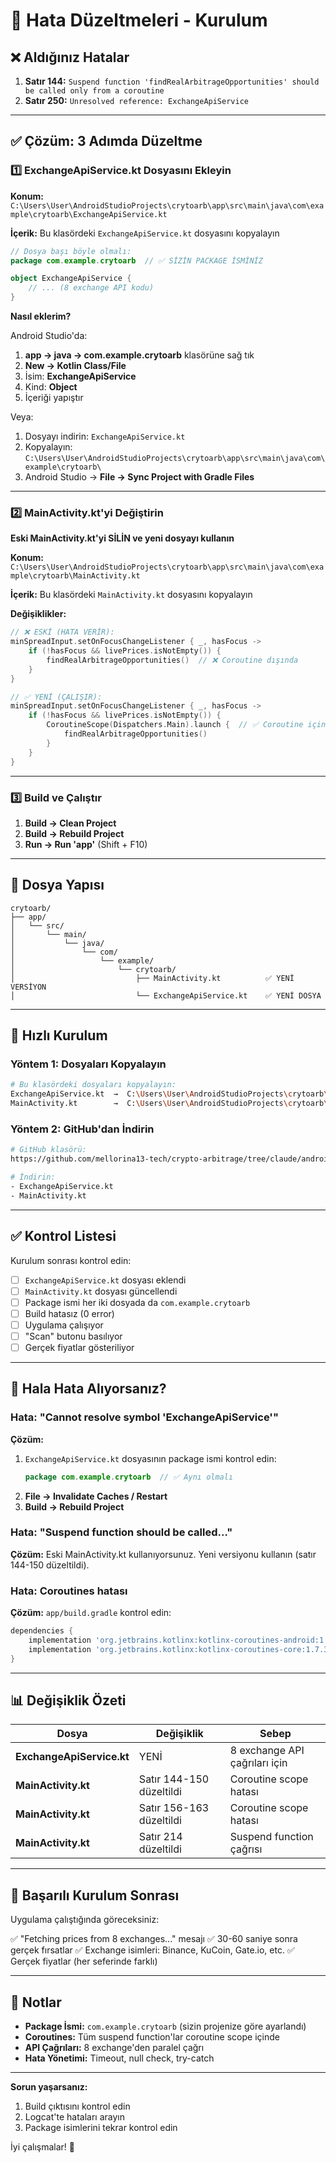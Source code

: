 # 🔧 Hata Düzeltmeleri - Kurulum

## ❌ Aldığınız Hatalar

1. **Satır 144:** `Suspend function 'findRealArbitrageOpportunities' should be called only from a coroutine`
2. **Satır 250:** `Unresolved reference: ExchangeApiService`

---

## ✅ Çözüm: 3 Adımda Düzeltme

### 1️⃣ ExchangeApiService.kt Dosyasını Ekleyin

**Konum:** `C:\Users\User\AndroidStudioProjects\crytoarb\app\src\main\java\com\example\crytoarb\ExchangeApiService.kt`

**İçerik:** Bu klasördeki `ExchangeApiService.kt` dosyasını kopyalayın

```kotlin
// Dosya başı böyle olmalı:
package com.example.crytoarb  // ✅ SİZİN PACKAGE İSMİNİZ

object ExchangeApiService {
    // ... (8 exchange API kodu)
}
```

**Nasıl eklerim?**

Android Studio'da:
1. **app → java → com.example.crytoarb** klasörüne sağ tık
2. **New → Kotlin Class/File**
3. İsim: **ExchangeApiService**
4. Kind: **Object**
5. İçeriği yapıştır

Veya:

1. Dosyayı indirin: `ExchangeApiService.kt`
2. Kopyalayın: `C:\Users\User\AndroidStudioProjects\crytoarb\app\src\main\java\com\example\crytoarb\`
3. Android Studio → **File → Sync Project with Gradle Files**

---

### 2️⃣ MainActivity.kt'yi Değiştirin

**Eski MainActivity.kt'yi SİLİN ve yeni dosyayı kullanın**

**Konum:** `C:\Users\User\AndroidStudioProjects\crytoarb\app\src\main\java\com\example\crytoarb\MainActivity.kt`

**İçerik:** Bu klasördeki `MainActivity.kt` dosyasını kopyalayın

**Değişiklikler:**

```kotlin
// ❌ ESKİ (HATA VERİR):
minSpreadInput.setOnFocusChangeListener { _, hasFocus ->
    if (!hasFocus && livePrices.isNotEmpty()) {
        findRealArbitrageOpportunities()  // ❌ Coroutine dışında
    }
}

// ✅ YENİ (ÇALIŞIR):
minSpreadInput.setOnFocusChangeListener { _, hasFocus ->
    if (!hasFocus && livePrices.isNotEmpty()) {
        CoroutineScope(Dispatchers.Main).launch {  // ✅ Coroutine içinde
            findRealArbitrageOpportunities()
        }
    }
}
```

---

### 3️⃣ Build ve Çalıştır

1. **Build → Clean Project**
2. **Build → Rebuild Project**
3. **Run → Run 'app'** (Shift + F10)

---

## 📂 Dosya Yapısı

```
crytoarb/
├── app/
│   └── src/
│       └── main/
│           └── java/
│               └── com/
│                   └── example/
│                       └── crytoarb/
│                           ├── MainActivity.kt          ✅ YENİ VERSİYON
│                           └── ExchangeApiService.kt    ✅ YENİ DOSYA
```

---

## 🎯 Hızlı Kurulum

### Yöntem 1: Dosyaları Kopyalayın

```bash
# Bu klasördeki dosyaları kopyalayın:
ExchangeApiService.kt  →  C:\Users\User\AndroidStudioProjects\crytoarb\app\src\main\java\com\example\crytoarb\
MainActivity.kt        →  C:\Users\User\AndroidStudioProjects\crytoarb\app\src\main\java\com\example\crytoarb\
```

### Yöntem 2: GitHub'dan İndirin

```bash
# GitHub klasörü:
https://github.com/mellorina13-tech/crypto-arbitrage/tree/claude/android-crypto-arbitrage-011CUQBQbktBdijL1AJdvHCK/android-fix

# İndirin:
- ExchangeApiService.kt
- MainActivity.kt
```

---

## ✅ Kontrol Listesi

Kurulum sonrası kontrol edin:

- [ ] `ExchangeApiService.kt` dosyası eklendi
- [ ] `MainActivity.kt` dosyası güncellendi
- [ ] Package ismi her iki dosyada da `com.example.crytoarb`
- [ ] Build hatasız (0 error)
- [ ] Uygulama çalışıyor
- [ ] "Scan" butonu basılıyor
- [ ] Gerçek fiyatlar gösteriliyor

---

## 🐛 Hala Hata Alıyorsanız?

### Hata: "Cannot resolve symbol 'ExchangeApiService'"

**Çözüm:**
1. `ExchangeApiService.kt` dosyasının package ismi kontrol edin:
   ```kotlin
   package com.example.crytoarb  // ✅ Aynı olmalı
   ```
2. **File → Invalidate Caches / Restart**
3. **Build → Rebuild Project**

### Hata: "Suspend function should be called..."

**Çözüm:**
Eski MainActivity.kt kullanıyorsunuz. Yeni versiyonu kullanın (satır 144-150 düzeltildi).

### Hata: Coroutines hatası

**Çözüm:**
`app/build.gradle` kontrol edin:
```gradle
dependencies {
    implementation 'org.jetbrains.kotlinx:kotlinx-coroutines-android:1.7.3'
    implementation 'org.jetbrains.kotlinx:kotlinx-coroutines-core:1.7.3'
}
```

---

## 📊 Değişiklik Özeti

| Dosya | Değişiklik | Sebep |
|-------|-----------|-------|
| **ExchangeApiService.kt** | YENİ | 8 exchange API çağrıları için |
| **MainActivity.kt** | Satır 144-150 düzeltildi | Coroutine scope hatası |
| **MainActivity.kt** | Satır 156-163 düzeltildi | Coroutine scope hatası |
| **MainActivity.kt** | Satır 214 düzeltildi | Suspend function çağrısı |

---

## 🎉 Başarılı Kurulum Sonrası

Uygulama çalıştığında göreceksiniz:

✅ "Fetching prices from 8 exchanges..." mesajı
✅ 30-60 saniye sonra gerçek fırsatlar
✅ Exchange isimleri: Binance, KuCoin, Gate.io, etc.
✅ Gerçek fiyatlar (her seferinde farklı)

---

## 📝 Notlar

- **Package İsmi:** `com.example.crytoarb` (sizin projenize göre ayarlandı)
- **Coroutines:** Tüm suspend function'lar coroutine scope içinde
- **API Çağrıları:** 8 exchange'den paralel çağrı
- **Hata Yönetimi:** Timeout, null check, try-catch

---

**Sorun yaşarsanız:**
1. Build çıktısını kontrol edin
2. Logcat'te hataları arayın
3. Package isimlerini tekrar kontrol edin

İyi çalışmalar! 🚀
